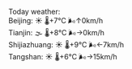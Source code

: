 Today weather:  
Beijing: ☀️ 🌡️+7°C 🌬️↑0km/h  
Tianjin: 🌫  🌡️+8°C 🌬️→0km/h  
Shijiazhuang: ☀️ 🌡️+9°C 🌬️←7km/h  
Tangshan: ☀️ 🌡️+6°C 🌬️→15km/h  
